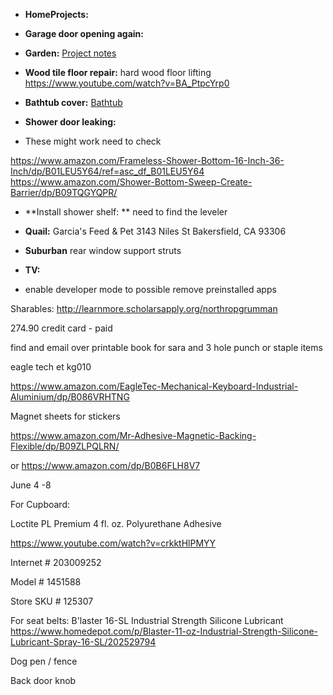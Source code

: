 - **HomeProjects:**

- **Garage door opening again:**

- **Garden:** [Project notes](https://github.com/mattrondel/Gardening-Notes)

- **Wood tile floor repair:** hard wood floor lifting https://www.youtube.com/watch?v=BA_PtpcYrp0

- **Bathtub cover:** [Bathtub](https://github.com/mattrondel/Bathtub)

- **Shower door leaking:**
- These might work need to check

https://www.amazon.com/Frameless-Shower-Bottom-16-Inch-36-Inch/dp/B01LEU5Y64/ref=asc_df_B01LEU5Y64
https://www.amazon.com/Shower-Bottom-Sweep-Create-Barrier/dp/B09TQGYQPR/

- **Install shower shelf: **
need to find the leveler


- **Quail:**
 Garcia's Feed & Pet 3143 Niles St Bakersfield, CA 93306

- **Suburban**
rear window support struts

- **TV:** 
- enable developer mode to possible remove preinstalled apps



Sharables:
http://learnmore.scholarsapply.org/northropgrumman

274.90 credit card - paid

find and email over printable book for sara and 3 hole punch or staple items

eagle tech et kg010

https://www.amazon.com/EagleTec-Mechanical-Keyboard-Industrial-Aluminium/dp/B086VRHTNG

Magnet sheets for stickers

https://www.amazon.com/Mr-Adhesive-Magnetic-Backing-Flexible/dp/B09ZLPQLRN/

or 
https://www.amazon.com/dp/B0B6FLH8V7


June 4 -8

For Cupboard:

Loctite PL Premium 4 fl. oz. Polyurethane Adhesive

https://www.youtube.com/watch?v=crkktHlPMYY

Internet # 203009252

Model # 1451588

Store SKU # 125307

For seat belts: 
B'laster 16-SL Industrial Strength Silicone Lubricant 
https://www.homedepot.com/p/Blaster-11-oz-Industrial-Strength-Silicone-Lubricant-Spray-16-SL/202529794

Dog pen / fence

Back door knob